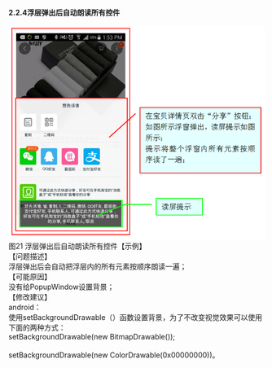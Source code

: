 #### 2.2.4浮层弹出后自动朗读所有控件
![](/21.png)<br/>
图21 浮层弹出后自动朗读所有控件【示例】<br/>
【问题描述】<br/>
浮层弹出后会自动把浮层内的所有元素按顺序朗读一遍；<br/>
【可能原因】<br/>
没有给PopupWindow设置背景；<br/>
【修改建议】<br/>
android：<br/>
使用setBackgroundDrawable（）函数设置背景，为了不改变视觉效果可以使用下面的两种方式：<br/>
setBackgroundDrawable(new BitmapDrawable());<br/><br/>
setBackgroundDrawable(new ColorDrawable(0x00000000))。<br/>

